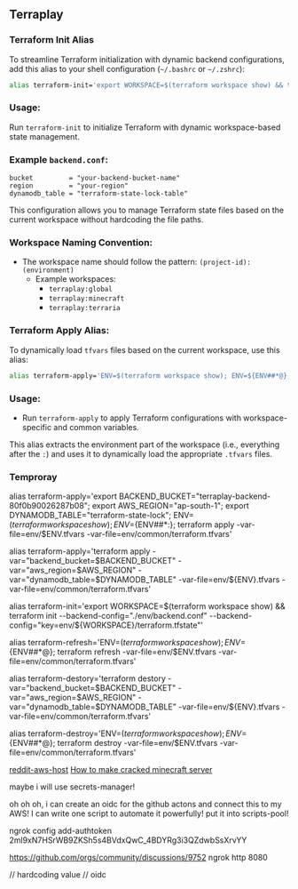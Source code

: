 ## Terraplay

### Terraform Init Alias

To streamline Terraform initialization with dynamic backend configurations, add this alias to your shell configuration (`~/.bashrc` or `~/.zshrc`):

```bash
alias terraform-init='export WORKSPACE=$(terraform workspace show) && terraform init --backend-config="./env/backend.conf" --backend-config="key=terraform.tfstate"'
```

### Usage:
Run `terraform-init` to initialize Terraform with dynamic workspace-based state management.

### Example `backend.conf`:

```hcl
bucket         = "your-backend-bucket-name"
region         = "your-region"
dynamodb_table = "terraform-state-lock-table"
```

This configuration allows you to manage Terraform state files based on the current workspace without hardcoding the file paths.

### Workspace Naming Convention:

- The workspace name should follow the pattern: `(project-id):(environment)`
  - Example workspaces:
    - `terraplay:global`
    - `terraplay:minecraft`
    - `terraplay:terraria`

### Terraform Apply Alias:

To dynamically load `tfvars` files based on the current workspace, use this alias:

```bash
alias terraform-apply='ENV=$(terraform workspace show); ENV=${ENV##*@}; terraform apply -var-file=env/$ENV.tfvars -var-file=env/common/terraform.tfvars'
```

### Usage:
- Run `terraform-apply` to apply Terraform configurations with workspace-specific and common variables.

This alias extracts the environment part of the workspace (i.e., everything after the `:`) and uses it to dynamically load the appropriate `.tfvars` files.




### Temproray
alias terraform-apply='export BACKEND_BUCKET="terraplay-backend-80f0b90026287b08"; export AWS_REGION="ap-south-1"; export DYNAMODB_TABLE="terraform-state-lock"; ENV=$(terraform workspace show); ENV=${ENV##*:}; terraform apply -var-file=env/$ENV.tfvars -var-file=env/common/terraform.tfvars'

alias terraform-apply='terraform apply -var="backend_bucket=$BACKEND_BUCKET" -var="aws_region=$AWS_REGION" -var="dynamodb_table=$DYNAMODB_TABLE" -var-file=env/${ENV}.tfvars -var-file=env/common/terraform.tfvars'


alias terraform-init='export WORKSPACE=$(terraform workspace show) && terraform init --backend-config="./env/backend.conf" --backend-config="key=env/${WORKSPACE}/terraform.tfstate"'





alias terraform-refresh='ENV=$(terraform workspace show); ENV=${ENV##*@}; terraform refresh -var-file=env/$ENV.tfvars -var-file=env/common/terraform.tfvars'

alias terraform-destory='terraform destory -var="backend_bucket=$BACKEND_BUCKET" -var="aws_region=$AWS_REGION" -var="dynamodb_table=$DYNAMODB_TABLE" -var-file=env/${ENV}.tfvars -var-file=env/common/terraform.tfvars'


alias terraform-destroy='ENV=$(terraform workspace show); ENV=${ENV##*@}; terraform destroy -var-file=env/$ENV.tfvars -var-file=env/common/terraform.tfvars'














[reddit-aws-host](https://www.reddit.com/r/aws/comments/fss6nx/considering_using_aws_to_host_a_minecraft_server/)
[How to make cracked minecraft server](https://youtu.be/iJiTsM2MT3c)


maybe i will use secrets-manager!

oh oh oh, i can create an oidc for the github actons and connect this to my AWS!
I can write one script to automate it powerfully! put it into scripts-pool!


ngrok config add-authtoken 2ml9xN7HSrWB9ZKSh5s4BVdxQwC_4BDYRg3i3QZdwbSsXrvYY

https://github.com/orgs/community/discussions/9752
ngrok http 8080 














// hardcoding value
// oidc